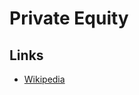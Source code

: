 # Private Equity

## Links

- [Wikipedia](https://en.wikipedia.org/wiki/Private_equity)

<!--
https://gocenti.com
-->
